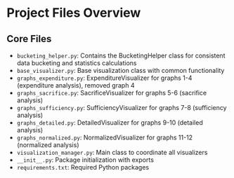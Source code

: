 
# Project Files Overview

## Core Files
- `bucketing_helper.py`: Contains the BucketingHelper class for consistent data bucketing and statistics calculations
- `base_visualizer.py`: Base visualization class with common functionality
- `graphs_expenditure.py`: ExpenditureVisualizer for graphs 1-4 (expenditure analysis), removed graph 4
- `graphs_sacrifice.py`: SacrificeVisualizer for graphs 5-6 (sacrifice analysis)
- `graphs_sufficiency.py`: SufficiencyVisualizer for graphs 7-8 (sufficiency analysis)
- `graphs_detailed.py`: DetailedVisualizer for graphs 9-10 (detailed analysis)
- `graphs_normalized.py`: NormalizedVisualizer for graphs 11-12 (normalized analysis)
- `visualization_manager.py`: Main class to coordinate all visualizers
- `__init__.py`: Package initialization with exports
- `requirements.txt`: Required Python packages